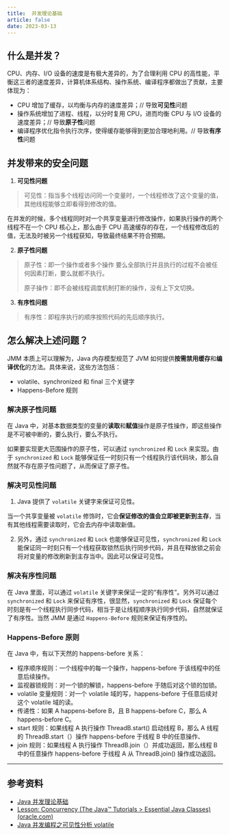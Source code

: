 ```yaml
---
title:  并发理论基础
article: false
date: 2023-03-13
---
```


## 什么是并发？

CPU、内存、I/O 设备的速度是有极大差异的，为了合理利用 CPU 的高性能，平衡这三者的速度差异，计算机体系结构、操作系统、编译程序都做出了贡献，主要体现为：
- CPU 增加了缓存，以均衡与内存的速度差异；// 导致**可见性**问题
- 操作系统增加了进程、线程，以分时复用 CPU，进而均衡 CPU 与 I/O 设备的速度差异；// 导致**原子性**问题
- 编译程序优化指令执行次序，使得缓存能够得到更加合理地利用。// 导致**有序性**问题

## 并发带来的安全问题

1. **可见性问题**

> 可见性：指当多个线程访问同一个变量时，一个线程修改了这个变量的值，其他线程能够立即看得到修改的值。

在并发的时候，多个线程同时对一个共享变量进行修改操作，如果执行操作的两个线程不在一个 CPU 核心上，那么由于 CPU 高速缓存的存在，一个线程修改后的值，无法及时被另一个线程获知，导致最终结果不符合预期。

2. **原子性问题**

> 原子性：即一个操作或者多个操作 要么全部执行并且执行的过程不会被任何因素打断，要么就都不执行。
>
> 原子操作：即不会被线程调度机制打断的操作，没有上下文切换。

3. **有序性问题**

> 有序性：即程序执行的顺序按照代码的先后顺序执行。

## 怎么解决上述问题？

JMM 本质上可以理解为，Java 内存模型规范了 JVM 如何提供**按需禁用缓存**和**编译优化**的方法。具体来说，这些方法包括：

- volatile、synchronized 和 final 三个关键字
- Happens-Before 规则

### 解决原子性问题

在 Java 中，对基本数据类型的变量的**读取**和**赋值**操作是原子性操作，即这些操作是不可被中断的，要么执行，要么不执行。 

如果要实现更大范围操作的原子性，可以通过 `synchronized` 和 `Lock` 来实现。由于 `synchronized` 和 `Lock` 能够保证任一时刻只有一个线程执行该代码块，那么自然就不存在原子性问题了，从而保证了原子性。

### 解决可见性问题

1. Java 提供了 `volatile` 关键字来保证可见性。

当一个共享变量被 `volatile` 修饰时，它会**保证修改的值会立即被更新到主存**，当有其他线程需要读取时，它会去内存中读取新值。

2. 另外，通过 `synchronized` 和 `Lock` 也能够保证可见性，`synchronized` 和 `Lock` 能保证同一时刻只有一个线程获取锁然后执行同步代码，并且在释放锁之前会将对变量的修改刷新到主存当中。因此可以保证可见性。

### 解决有序性问题

在 Java 里面，可以通过 `volatile` 关键字来保证一定的“有序性”。另外可以通过 `synchronized` 和 `Lock` 来保证有序性，很显然，`synchronized` 和 `Lock` 保证每个时刻是有一个线程执行同步代码，相当于是让线程顺序执行同步代码，自然就保证了有序性。当然 JMM 是通过 `Happens-Before` 规则来保证有序性的。

### Happens-Before 原则

在 Java 中，有以下天然的 happens-before 关系：

* 程序顺序规则：一个线程中的每一个操作，happens-before 于该线程中的任意后续操作。
* 监视器锁规则：对一个锁的解锁，happens-before 于随后对这个锁的加锁。
* volatile 变量规则：对一个 volatile 域的写，happens-before 于任意后续对这个 volatile 域的读。
* 传递性：如果 A happens-before B，且 B happens-before C，那么 A happens-before C。
* start 规则：如果线程 A 执行操作 ThreadB.start() 启动线程 B，那么 A 线程的 ThreadB.start（）操作 happens-before 于线程 B 中的任意操作、
* join 规则：如果线程 A 执行操作 ThreadB.join（）并成功返回，那么线程 B 中的任意操作 happens-before 于线程 A 从 ThreadB.join() 操作成功返回。

---

## 参考资料

- [Java 并发理论基础](https://pdai.tech/md/java/thread/java-thread-x-theorty.html) <Badge text="推荐" type="tip" />
- [Lesson: Concurrency (The Java™ Tutorials > Essential Java Classes) (oracle.com)](https://docs.oracle.com/javase/tutorial/essential/concurrency/index.html)
- [Java 并发编程之可见性分析 volatile](https://blog.csdn.net/m0_73311735/article/details/127919267)